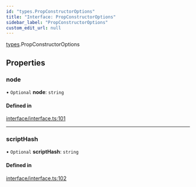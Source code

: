 ```yaml
---
id: "types.PropConstructorOptions"
title: "Interface: PropConstructorOptions"
sidebar_label: "PropConstructorOptions"
custom_edit_url: null
---
```


[types](../namespaces/types.md).PropConstructorOptions

## Properties

### node

• `Optional` **node**: `string`

#### Defined in

[interface/interface.ts:101](https://github.com/CityOfZion/isengard/blob/87233a5/sdk/src/interface/interface.ts#L101)

___

### scriptHash

• `Optional` **scriptHash**: `string`

#### Defined in

[interface/interface.ts:102](https://github.com/CityOfZion/isengard/blob/87233a5/sdk/src/interface/interface.ts#L102)
